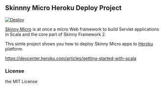 ## Skinnny Micro Heroku Deploy Project

[![Deploy](https://www.herokucdn.com/deploy/button.png)](https://heroku.com/deploy)

[Skinny Micro](https://github.com/skinny-framework/skinny-micro) is at once a micro Web framework to build Servlet applications in Scala and the core part of Skinny Framework 2.

This simle project shows you how to deploy Skinny Micro apps to [Heroku](https://www.heroku.com/) platform.

https://devcenter.heroku.com/articles/getting-started-with-scala

### License 

the MIT License

